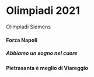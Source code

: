 # Olimpiadi 2021
Olimpiadi Siemens

#### Forza Napoli
##### Abbiamo un sogno nel cuore
#### Pietrasanta è meglio di Viareggio
